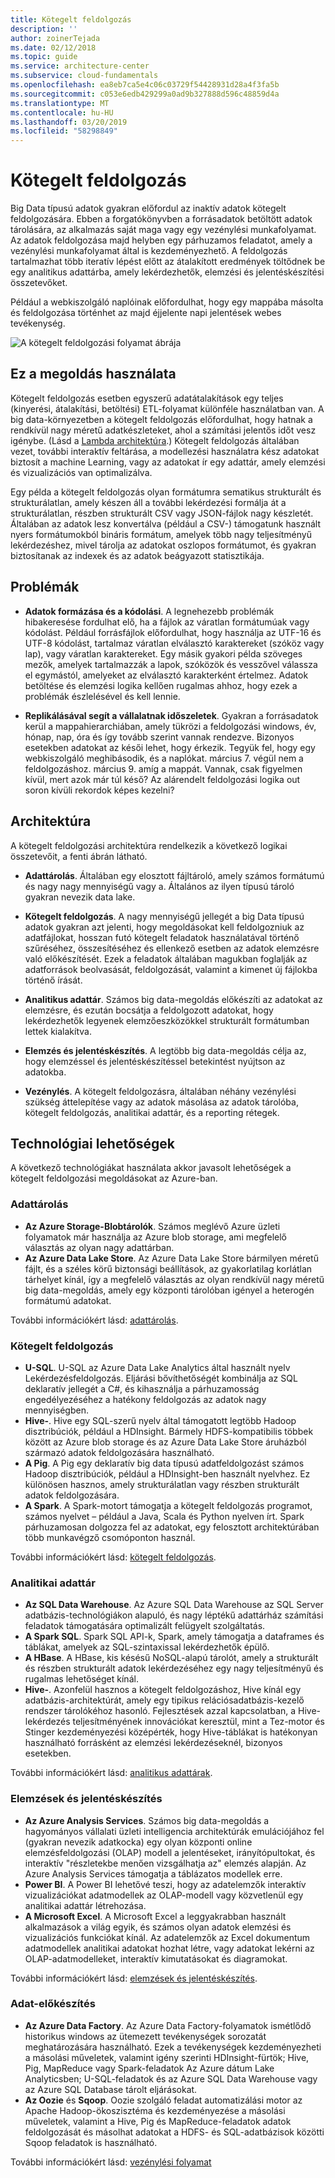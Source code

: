 ```yaml
---
title: Kötegelt feldolgozás
description: ''
author: zoinerTejada
ms.date: 02/12/2018
ms.topic: guide
ms.service: architecture-center
ms.subservice: cloud-fundamentals
ms.openlocfilehash: ea8eb7ca5e4c06c03729f54428931d28a4f3fa5b
ms.sourcegitcommit: c053e6edb429299a0ad9b327888d596c48859d4a
ms.translationtype: MT
ms.contentlocale: hu-HU
ms.lasthandoff: 03/20/2019
ms.locfileid: "58298849"
---
```

# <a name="batch-processing"></a>Kötegelt feldolgozás

Big Data típusú adatok gyakran előfordul az inaktív adatok kötegelt feldolgozására. Ebben a forgatókönyvben a forrásadatok betöltött adatok tárolására, az alkalmazás saját maga vagy egy vezénylési munkafolyamat. Az adatok feldolgozása majd helyben egy párhuzamos feladatot, amely a vezénylési munkafolyamat által is kezdeményezhető. A feldolgozás tartalmazhat több iteratív lépést előtt az átalakított eredmények töltődnek be egy analitikus adattárba, amely lekérdezhetők, elemzési és jelentéskészítési összetevőket.

Például a webkiszolgáló naplóinak előfordulhat, hogy egy mappába másolta és feldolgozása történhet az majd éjjelente napi jelentések webes tevékenység.

![A kötegelt feldolgozási folyamat ábrája](./images/batch-pipeline.png)

## <a name="when-to-use-this-solution"></a>Ez a megoldás használata

Kötegelt feldolgozás esetben egyszerű adatátalakítások egy teljes (kinyerési, átalakítási, betöltési) ETL-folyamat különféle használatban van. A big data-környezetben a kötegelt feldolgozás előfordulhat, hogy hatnak a rendkívül nagy méretű adatkészleteket, ahol a számítási jelentős időt vesz igénybe. (Lásd a [Lambda architektúra](../big-data/index.md#lambda-architecture).) Kötegelt feldolgozás általában vezet, további interaktív feltárása, a modellezési használatra kész adatokat biztosít a machine Learning, vagy az adatokat ír egy adattár, amely elemzési és vizualizációs van optimalizálva.

Egy példa a kötegelt feldolgozás olyan formátumra sematikus strukturált és strukturálatlan, amely készen áll a további lekérdezési formálja át a strukturálatlan, részben strukturált CSV vagy JSON-fájlok nagy készletét. Általában az adatok lesz konvertálva (például a CSV-) támogatunk használt nyers formátumokból bináris formátum, amelyek több nagy teljesítményű lekérdezéshez, mivel tárolja az adatokat oszlopos formátumot, és gyakran biztosítanak az indexek és az adatok beágyazott statisztikája.

## <a name="challenges"></a>Problémák

- **Adatok formázása és a kódolási**. A legnehezebb problémák hibakeresése fordulhat elő, ha a fájlok az váratlan formátumúak vagy kódolást. Például forrásfájlok előfordulhat, hogy használja az UTF-16 és UTF-8 kódolást, tartalmaz váratlan elválasztó karaktereket (szóköz vagy lap), vagy váratlan karaktereket. Egy másik gyakori példa szöveges mezők, amelyek tartalmazzák a lapok, szóközök és vesszővel válassza el egymástól, amelyeket az elválasztó karakterként értelmez. Adatok betöltése és elemzési logika kellően rugalmas ahhoz, hogy ezek a problémák észlelésével és kell lennie.

- **Replikálásával segít a vállalatnak időszeletek**. Gyakran a forrásadatok kerül a mappahierarchiában, amely tükrözi a feldolgozási windows, év, hónap, nap, óra és így tovább szerint vannak rendezve. Bizonyos esetekben adatokat az késői lehet, hogy érkezik. Tegyük fel, hogy egy webkiszolgáló meghibásodik, és a naplókat. március 7. végül nem a feldolgozáshoz. március 9. amíg a mappát. Vannak, csak figyelmen kívül, mert azok már túl késő? Az alárendelt feldolgozási logika out soron kívüli rekordok képes kezelni?

## <a name="architecture"></a>Architektúra

A kötegelt feldolgozási architektúra rendelkezik a következő logikai összetevőit, a fenti ábrán látható.

- **Adattárolás**. Általában egy elosztott fájltároló, amely számos formátumú és nagy nagy mennyiségű vagy a. Általános az ilyen típusú tároló gyakran nevezik data lake.

- **Kötegelt feldolgozás**. A nagy mennyiségű jellegét a big Data típusú adatok gyakran azt jelenti, hogy megoldásokat kell feldolgozniuk az adatfájlokat, hosszan futó kötegelt feladatok használatával történő szűréséhez, összesítéséhez és ellenkező esetben az adatok elemzésre való előkészítését. Ezek a feladatok általában magukban foglalják az adatforrások beolvasását, feldolgozását, valamint a kimenet új fájlokba történő írását.

- **Analitikus adattár**. Számos big data-megoldás előkészíti az adatokat az elemzésre, és ezután bocsátja a feldolgozott adatokat, hogy lekérdezhetők legyenek elemzőeszközökkel strukturált formátumban lettek kialakítva.

- **Elemzés és jelentéskészítés**. A legtöbb big data-megoldás célja az, hogy elemzéssel és jelentéskészítéssel betekintést nyújtson az adatokba.

- **Vezénylés**. A kötegelt feldolgozásra, általában néhány vezénylési szükség áttelepítése vagy az adatok másolása az adatok tárolóba, kötegelt feldolgozás, analitikai adattár, és a reporting rétegek.

## <a name="technology-choices"></a>Technológiai lehetőségek

A következő technológiákat használata akkor javasolt lehetőségek a kötegelt feldolgozási megoldásokat az Azure-ban.

### <a name="data-storage"></a>Adattárolás

- **Az Azure Storage-Blobtárolók**. Számos meglévő Azure üzleti folyamatok már használja az Azure blob storage, ami megfelelő választás az olyan nagy adattárban.
- **Az Azure Data Lake Store**. Az Azure Data Lake Store bármilyen méretű fájlt, és a széles körű biztonsági beállítások, az gyakorlatilag korlátlan tárhelyet kínál, így a megfelelő választás az olyan rendkívül nagy méretű big data-megoldás, amely egy központi tárolóban igényel a heterogén formátumú adatokat.

További információkért lásd: [adattárolás](../technology-choices/data-storage.md).

<!-- markdownlint-disable MD024 -->

### <a name="batch-processing"></a>Kötegelt feldolgozás

<!-- markdownlint-enable MD024 -->

- **U-SQL**. U-SQL az Azure Data Lake Analytics által használt nyelv Lekérdezésfeldolgozás. Eljárási bővíthetőségét kombinálja az SQL deklaratív jellegét a C#, és kihasználja a párhuzamosság engedélyezéséhez a hatékony feldolgozás az adatok nagy mennyiségben.
- **Hive-**. Hive egy SQL-szerű nyelv által támogatott legtöbb Hadoop disztribúciók, például a HDInsight. Bármely HDFS-kompatibilis többek között az Azure blob storage és az Azure Data Lake Store áruházból származó adatok feldolgozására használható.
- **A Pig**. A Pig egy deklaratív big data típusú adatfeldolgozást számos Hadoop disztribúciók, például a HDInsight-ben használt nyelvhez. Ez különösen hasznos, amely strukturálatlan vagy részben strukturált adatok feldolgozására.
- **A Spark**. A Spark-motort támogatja a kötegelt feldolgozás programot, számos nyelvet – például a Java, Scala és Python nyelven írt. Spark párhuzamosan dolgozza fel az adatokat, egy felosztott architektúrában több munkavégző csomóponton használ.

További információkért lásd: [kötegelt feldolgozás](../technology-choices/batch-processing.md).

### <a name="analytical-data-store"></a>Analitikai adattár

- **Az SQL Data Warehouse**. Az Azure SQL Data Warehouse az SQL Server adatbázis-technológiákon alapuló, és nagy léptékű adattárház számítási feladatok támogatására optimalizált felügyelt szolgáltatás.
- **A Spark SQL**. Spark SQL API-k, Spark, amely támogatja a dataframes és táblákat, amelyek az SQL-szintaxissal lekérdezhetők épülő.
- **A HBase**. A HBase, kis késésű NoSQL-alapú tárolót, amely a strukturált és részben strukturált adatok lekérdezéséhez egy nagy teljesítményű és rugalmas lehetőséget kínál.
- **Hive-**. Azonfelül hasznos a kötegelt feldolgozáshoz, Hive kínál egy adatbázis-architektúrát, amely egy tipikus relációsadatbázis-kezelő rendszer tárolókéhoz hasonló. Fejlesztések azzal kapcsolatban, a Hive-lekérdezés teljesítményének innovációkat keresztül, mint a Tez-motor és Stinger kezdeményezési középérték, hogy Hive-táblákat is hatékonyan használható forrásként az elemzési lekérdezéseknél, bizonyos esetekben.

További információkért lásd: [analitikus adattárak](../technology-choices/analytical-data-stores.md).

### <a name="analytics-and-reporting"></a>Elemzések és jelentéskészítés

- **Az Azure Analysis Services**. Számos big data-megoldás a hagyományos vállalati üzleti intelligencia architektúrák emulációjához fel (gyakran nevezik adatkocka) egy olyan központi online elemzésfeldolgozási (OLAP) modell a jelentéseket, irányítópultokat, és interaktív "részletekbe menően vizsgálhatja az" elemzés alapján. Az Azure Analysis Services támogatja a táblázatos modellek erre.
- **Power BI**. A Power BI lehetővé teszi, hogy az adatelemzők interaktív vizualizációkat adatmodellek az OLAP-modell vagy közvetlenül egy analitikai adattár létrehozása.
- **A Microsoft Excel**. A Microsoft Excel a leggyakrabban használt alkalmazások a világ egyik, és számos olyan adatok elemzési és vizualizációs funkciókat kínál. Az adatelemzők az Excel dokumentum adatmodellek analitikai adatokat hozhat létre, vagy adatokat lekérni az OLAP-adatmodelleket, interaktív kimutatásokat és diagramokat.

További információkért lásd: [elemzések és jelentéskészítés](../technology-choices/analysis-visualizations-reporting.md).

### <a name="orchestration"></a>Adat-előkészítés

- **Az Azure Data Factory**. Az Azure Data Factory-folyamatok ismétlődő historikus windows az ütemezett tevékenységek sorozatát meghatározására használható. Ezek a tevékenységek kezdeményezheti a másolási műveletek, valamint igény szerinti HDInsight-fürtök; Hive, Pig, MapReduce vagy Spark-feladatok Az Azure dátum Lake Analyticsben; U-SQL-feladatok és az Azure SQL Data Warehouse vagy az Azure SQL Database tárolt eljárásokat.
- **Az Oozie** és **Sqoop**. Oozie szolgáló feladat automatizálási motor az Apache Hadoop-ökoszisztéma és kezdeményezése a másolási műveletek, valamint a Hive, Pig és MapReduce-feladatok adatok feldolgozását és másolhat adatokat a HDFS- és SQL-adatbázisok közötti Sqoop feladatok is használható.

További információkért lásd: [vezénylési folyamat](../technology-choices/pipeline-orchestration-data-movement.md)

